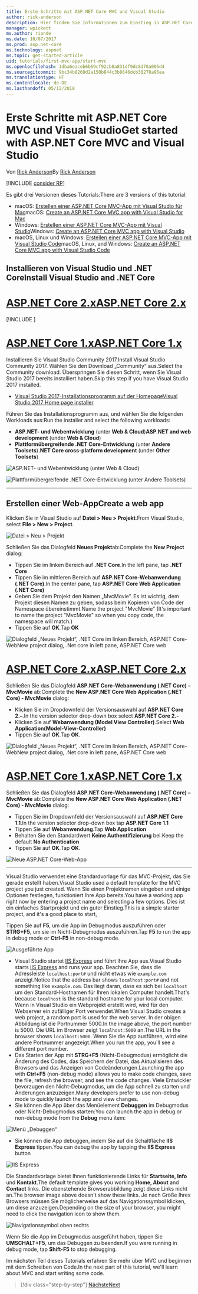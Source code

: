 ```yaml
---
title: Erste Schritte mit ASP.NET Core MVC und Visual Studio
author: rick-anderson
description: Hier finden Sie Informationen zum Einstieg in ASP.NET Core MVC und Visual Studio.
manager: wpickett
ms.author: riande
ms.date: 10/07/2017
ms.prod: asp.net-core
ms.technology: aspnet
ms.topic: get-started-article
uid: tutorials/first-mvc-app/start-mvc
ms.openlocfilehash: 1dba6eaceb6b69cf92cb8a831df9dc8d70a005d4
ms.sourcegitcommit: 9bc34b8269d2a150b844c3b8646dcb30278a95ea
ms.translationtype: HT
ms.contentlocale: de-DE
ms.lasthandoff: 05/12/2018
---
```

# <a name="get-started-with-aspnet-core-mvc-and-visual-studio"></a><span data-ttu-id="6b7e1-103">Erste Schritte mit ASP.NET Core MVC und Visual Studio</span><span class="sxs-lookup"><span data-stu-id="6b7e1-103">Get started with ASP.NET Core MVC and Visual Studio</span></span>

<span data-ttu-id="6b7e1-104">Von [Rick Anderson](https://twitter.com/RickAndMSFT)</span><span class="sxs-lookup"><span data-stu-id="6b7e1-104">By [Rick Anderson](https://twitter.com/RickAndMSFT)</span></span>

[!INCLUDE [consider RP](../../includes/razor.md)]

<span data-ttu-id="6b7e1-105">Es gibt drei Versionen dieses Tutorials:</span><span class="sxs-lookup"><span data-stu-id="6b7e1-105">There are 3 versions of this tutorial:</span></span>

* <span data-ttu-id="6b7e1-106">macOS: [Erstellen einer ASP.NET Core MVC-App mit Visual Studio für Mac](xref:tutorials/first-mvc-app-mac/start-mvc)</span><span class="sxs-lookup"><span data-stu-id="6b7e1-106">macOS: [Create an ASP.NET Core MVC app with Visual Studio for Mac](xref:tutorials/first-mvc-app-mac/start-mvc)</span></span>
* <span data-ttu-id="6b7e1-107">Windows: [Erstellen einer ASP.NET Core MVC-App mit Visual Studio](xref:tutorials/first-mvc-app/start-mvc)</span><span class="sxs-lookup"><span data-stu-id="6b7e1-107">Windows: [Create an ASP.NET Core MVC app with Visual Studio](xref:tutorials/first-mvc-app/start-mvc)</span></span>
* <span data-ttu-id="6b7e1-108">macOS, Linux und Windows: [Erstellen einer ASP.NET Core MVC-App mit Visual Studio Code](xref:tutorials/first-mvc-app-xplat/start-mvc)</span><span class="sxs-lookup"><span data-stu-id="6b7e1-108">macOS, Linux, and Windows: [Create an ASP.NET Core MVC app with Visual Studio Code](xref:tutorials/first-mvc-app-xplat/start-mvc)</span></span>

## <a name="install-visual-studio-and-net-core"></a><span data-ttu-id="6b7e1-109">Installieren von Visual Studio und .NET Core</span><span class="sxs-lookup"><span data-stu-id="6b7e1-109">Install Visual Studio and .NET Core</span></span>

# <a name="aspnet-core-2xtabaspnetcore2x"></a>[<span data-ttu-id="6b7e1-110">ASP.NET Core 2.x</span><span class="sxs-lookup"><span data-stu-id="6b7e1-110">ASP.NET Core 2.x</span></span>](#tab/aspnetcore2x/)

[!INCLUDE [](~/includes/net-core-prereqs.md)]

# <a name="aspnet-core-1xtabaspnetcore1x"></a>[<span data-ttu-id="6b7e1-111">ASP.NET Core 1.x</span><span class="sxs-lookup"><span data-stu-id="6b7e1-111">ASP.NET Core 1.x</span></span>](#tab/aspnetcore1x/)

<span data-ttu-id="6b7e1-112">Installieren Sie Visual Studio Community 2017.</span><span class="sxs-lookup"><span data-stu-id="6b7e1-112">Install Visual Studio Community 2017.</span></span> <span data-ttu-id="6b7e1-113">Wählen Sie den Download „Community“ aus.</span><span class="sxs-lookup"><span data-stu-id="6b7e1-113">Select the Community download.</span></span> <span data-ttu-id="6b7e1-114">Überspringen Sie diesen Schritt, wenn Sie Visual Studio 2017 bereits installiert haben.</span><span class="sxs-lookup"><span data-stu-id="6b7e1-114">Skip this step if you have Visual Studio 2017 installed.</span></span>

* [<span data-ttu-id="6b7e1-115">Visual Studio 2017-Installationsprogramm auf der Homepage</span><span class="sxs-lookup"><span data-stu-id="6b7e1-115">Visual Studio 2017 Home page installer</span></span>](https://www.visualstudio.com/)

<span data-ttu-id="6b7e1-116">Führen Sie das Installationsprogramm aus, und wählen Sie die folgenden Workloads aus:</span><span class="sxs-lookup"><span data-stu-id="6b7e1-116">Run the installer and select the following workloads:</span></span>

* <span data-ttu-id="6b7e1-117">**ASP.NET- und Webentwicklung** (unter **Web & Cloud**)</span><span class="sxs-lookup"><span data-stu-id="6b7e1-117">**ASP.NET and web development** (under **Web & Cloud**)</span></span>
* <span data-ttu-id="6b7e1-118">**Plattformübergreifende .NET Core-Entwicklung** (unter **Andere Toolsets**)</span><span class="sxs-lookup"><span data-stu-id="6b7e1-118">**.NET Core cross-platform development** (under **Other Toolsets**)</span></span>

![**ASP.NET- und Webentwicklung** (unter **Web & Cloud**)](start-mvc/_static/web_workload.png)

![**Plattformübergreifende .NET Core-Entwicklung** (unter **Andere Toolsets**)](start-mvc/_static/x_plat_wl.png)

---

## <a name="create-a-web-app"></a><span data-ttu-id="6b7e1-121">Erstellen einer Web-App</span><span class="sxs-lookup"><span data-stu-id="6b7e1-121">Create a web app</span></span>

<span data-ttu-id="6b7e1-122">Klicken Sie in Visual Studio auf **Datei > Neu > Projekt**.</span><span class="sxs-lookup"><span data-stu-id="6b7e1-122">From Visual Studio, select  **File > New > Project**.</span></span>

![Datei > Neu > Projekt](start-mvc/_static/alt_new_project.png)

<span data-ttu-id="6b7e1-124">Schließen Sie das Dialogfeld **Neues Projekt**ab:</span><span class="sxs-lookup"><span data-stu-id="6b7e1-124">Complete the **New Project** dialog:</span></span>

* <span data-ttu-id="6b7e1-125">Tippen Sie im linken Bereich auf **.NET Core**.</span><span class="sxs-lookup"><span data-stu-id="6b7e1-125">In the left pane, tap **.NET Core**</span></span>
* <span data-ttu-id="6b7e1-126">Tippen Sie im mittleren Bereich auf **ASP.NET Core-Webanwendung (.NET Core)**.</span><span class="sxs-lookup"><span data-stu-id="6b7e1-126">In the center pane, tap **ASP.NET Core Web Application (.NET Core)**</span></span>
* <span data-ttu-id="6b7e1-127">Geben Sie dem Projekt den Namen „MvcMovie“. Es ist wichtig, dem Projekt diesen Namen zu geben, sodass beim Kopieren von Code der Namespace übereinstimmt.</span><span class="sxs-lookup"><span data-stu-id="6b7e1-127">Name the project "MvcMovie" (It's important to name the project "MvcMovie" so when you copy code, the namespace will match.)</span></span>
* <span data-ttu-id="6b7e1-128">Tippen Sie auf **OK**.</span><span class="sxs-lookup"><span data-stu-id="6b7e1-128">Tap **OK**</span></span>

![<span data-ttu-id="6b7e1-129">Dialogfeld „Neues Projekt“, .NET Core im linken Bereich, ASP.NET Core-Web</span><span class="sxs-lookup"><span data-stu-id="6b7e1-129">New project dialog, .Net core in left pane, ASP.NET Core web</span></span> ](start-mvc/_static/new_project2.png)

# <a name="aspnet-core-2xtabaspnetcore2x"></a>[<span data-ttu-id="6b7e1-130">ASP.NET Core 2.x</span><span class="sxs-lookup"><span data-stu-id="6b7e1-130">ASP.NET Core 2.x</span></span>](#tab/aspnetcore2x)

<span data-ttu-id="6b7e1-131">Schließen Sie das Dialogfeld **ASP.NET Core-Webanwendung (.NET Core) – MvcMovie** ab:</span><span class="sxs-lookup"><span data-stu-id="6b7e1-131">Complete the **New ASP.NET Core Web Application (.NET Core) - MvcMovie** dialog:</span></span>

* <span data-ttu-id="6b7e1-132">Klicken Sie im Dropdownfeld der Versionsauswahl auf **ASP.NET Core 2.–**.</span><span class="sxs-lookup"><span data-stu-id="6b7e1-132">In the version selector drop-down box select **ASP.NET Core 2.-**</span></span>
* <span data-ttu-id="6b7e1-133">Klicken Sie auf **Webanwendung (Model View Controller)**.</span><span class="sxs-lookup"><span data-stu-id="6b7e1-133">Select **Web Application(Model-View-Controller)**</span></span>
* <span data-ttu-id="6b7e1-134">Tippen Sie auf **OK**.</span><span class="sxs-lookup"><span data-stu-id="6b7e1-134">Tap **OK**.</span></span>

![<span data-ttu-id="6b7e1-135">Dialogfeld „Neues Projekt“, .NET Core im linken Bereich, ASP.NET Core-Web</span><span class="sxs-lookup"><span data-stu-id="6b7e1-135">New project dialog, .Net core in left pane, ASP.NET Core web</span></span> ](start-mvc/_static/new_project22.png)

# <a name="aspnet-core-1xtabaspnetcore1x"></a>[<span data-ttu-id="6b7e1-136">ASP.NET Core 1.x</span><span class="sxs-lookup"><span data-stu-id="6b7e1-136">ASP.NET Core 1.x</span></span>](#tab/aspnetcore1x)

<span data-ttu-id="6b7e1-137">Schließen Sie das Dialogfeld **ASP.NET Core-Webanwendung (.NET Core) – MvcMovie** ab:</span><span class="sxs-lookup"><span data-stu-id="6b7e1-137">Complete the **New ASP.NET Core Web Application (.NET Core) - MvcMovie** dialog:</span></span>

* <span data-ttu-id="6b7e1-138">Tippen Sie im Dropdownfeld der Versionsauswahl auf **ASP.NET Core 1.1**.</span><span class="sxs-lookup"><span data-stu-id="6b7e1-138">In the version selector drop-down box tap **ASP.NET Core 1.1**</span></span>
* <span data-ttu-id="6b7e1-139">Tippen Sie auf **Webanwendung**.</span><span class="sxs-lookup"><span data-stu-id="6b7e1-139">Tap **Web Application**</span></span>
* <span data-ttu-id="6b7e1-140">Behalten Sie den Standardwert **Keine Authentifizierung** bei.</span><span class="sxs-lookup"><span data-stu-id="6b7e1-140">Keep the default **No Authentication**</span></span>
* <span data-ttu-id="6b7e1-141">Tippen Sie auf **OK**.</span><span class="sxs-lookup"><span data-stu-id="6b7e1-141">Tap **OK**.</span></span>

![Neue ASP.NET Core-Web-App](start-mvc/_static/p3.png)

---

<span data-ttu-id="6b7e1-143">Visual Studio verwendet eine Standardvorlage für das MVC-Projekt, das Sie gerade erstellt haben.</span><span class="sxs-lookup"><span data-stu-id="6b7e1-143">Visual Studio used a default template for the MVC project you just created.</span></span> <span data-ttu-id="6b7e1-144">Wenn Sie einen Projektnamen eingeben und einige Optionen festlegen, funktioniert Ihre App bereits.</span><span class="sxs-lookup"><span data-stu-id="6b7e1-144">You have a working app right now by entering a project name and selecting a few options.</span></span> <span data-ttu-id="6b7e1-145">Dies ist ein einfaches Startprojekt und ein guter Einstieg.</span><span class="sxs-lookup"><span data-stu-id="6b7e1-145">This is a simple starter project, and it's a good place to start,</span></span>

<span data-ttu-id="6b7e1-146">Tippen Sie auf **F5**, um die App im Debugmodus auszuführen oder **STRG+F5**, um sie im Nicht-Debugmodus auszuführen.</span><span class="sxs-lookup"><span data-stu-id="6b7e1-146">Tap **F5** to run the app in debug mode or **Ctrl-F5** in non-debug mode.</span></span>
<!-- These images are also used by uid: tutorials/first-mvc-app-xplat/start-mvc -->
![Ausgeführte App](start-mvc/_static/1.png)

* <span data-ttu-id="6b7e1-148">Visual Studio startet [IIS Express](/iis/extensions/introduction-to-iis-express/iis-express-overview) und führt Ihre App aus.</span><span class="sxs-lookup"><span data-stu-id="6b7e1-148">Visual Studio starts [IIS Express](/iis/extensions/introduction-to-iis-express/iis-express-overview) and runs your app.</span></span> <span data-ttu-id="6b7e1-149">Beachten Sie, dass die Adressleiste `localhost:port#` und nicht etwas wie `example.com` anzeigt.</span><span class="sxs-lookup"><span data-stu-id="6b7e1-149">Notice that the address bar shows `localhost:port#` and not something like `example.com`.</span></span> <span data-ttu-id="6b7e1-150">Das liegt daran, dass es sich bei `localhost` um den Standard-Hostnamen für Ihren lokalen Computer handelt.</span><span class="sxs-lookup"><span data-stu-id="6b7e1-150">That's because `localhost` is the standard hostname for your local computer.</span></span> <span data-ttu-id="6b7e1-151">Wenn in Visual Studio ein Webprojekt erstellt wird, wird für den Webserver ein zufälliger Port verwendet.</span><span class="sxs-lookup"><span data-stu-id="6b7e1-151">When Visual Studio creates a web project, a random port is used for the web server.</span></span> <span data-ttu-id="6b7e1-152">In der obigen Abbildung ist die Portnummer 5000.</span><span class="sxs-lookup"><span data-stu-id="6b7e1-152">In the image above, the port number is 5000.</span></span> <span data-ttu-id="6b7e1-153">Die URL im Browser zeigt `localhost:5000` an.</span><span class="sxs-lookup"><span data-stu-id="6b7e1-153">The URL in the browser shows `localhost:5000`.</span></span> <span data-ttu-id="6b7e1-154">Wenn Sie die App ausführen, wird eine andere Portnummer angezeigt.</span><span class="sxs-lookup"><span data-stu-id="6b7e1-154">When you run the app, you'll see a different port number.</span></span>
* <span data-ttu-id="6b7e1-155">Das Starten der App mit **STRG+F5** (Nicht-Debugmodus) ermöglicht die Änderung des Codes, das Speichern der Datei, das Aktualisieren des Browsers und das Anzeigen von Codeänderungen.</span><span class="sxs-lookup"><span data-stu-id="6b7e1-155">Launching the app with **Ctrl+F5** (non-debug mode) allows you to make code changes, save the file, refresh the browser, and see the code changes.</span></span> <span data-ttu-id="6b7e1-156">Viele Entwickler bevorzugen den Nicht-Debugmodus, um die App schnell zu starten und Änderungen anzuzeigen.</span><span class="sxs-lookup"><span data-stu-id="6b7e1-156">Many developers prefer to use non-debug mode to quickly launch the app and view changes.</span></span>
* <span data-ttu-id="6b7e1-157">Sie können die App über das Menüelement **Debuggen** im Debugmodus oder Nicht-Debugmodus starten:</span><span class="sxs-lookup"><span data-stu-id="6b7e1-157">You can launch the app in debug or non-debug mode from the **Debug** menu item:</span></span>

![Menü „Debuggen“](start-mvc/_static/debug_menu.png)

* <span data-ttu-id="6b7e1-159">Sie können die App debuggen, indem Sie auf die Schaltfläche **IIS Express** tippen.</span><span class="sxs-lookup"><span data-stu-id="6b7e1-159">You can debug the app by tapping the **IIS Express** button</span></span>

![IIS Express](start-mvc/_static/iis_express.png)

<span data-ttu-id="6b7e1-161">Die Standardvorlage bietet Ihnen funktionierende Links für **Startseite, Info** und **Kontakt**.</span><span class="sxs-lookup"><span data-stu-id="6b7e1-161">The default template gives you working **Home, About** and **Contact** links.</span></span> <span data-ttu-id="6b7e1-162">Die obenstehende Browserabbildung zeigt diese Links nicht an.</span><span class="sxs-lookup"><span data-stu-id="6b7e1-162">The browser image above doesn't show these links.</span></span> <span data-ttu-id="6b7e1-163">Je nach Größe Ihres Browsers müssen Sie möglicherweise auf das Navigationssymbol klicken, um diese anzuzeigen.</span><span class="sxs-lookup"><span data-stu-id="6b7e1-163">Depending on the size of your browser, you might need to click the navigation icon to show them.</span></span>

![Navigationssymbol oben rechts](start-mvc/_static/2.png)

<span data-ttu-id="6b7e1-165">Wenn Sie die App im Debugmodus ausgeführt haben, tippen Sie **UMSCHALT+F5**, um das Debuggen zu beenden.</span><span class="sxs-lookup"><span data-stu-id="6b7e1-165">If you were running in debug mode, tap **Shift-F5** to stop debugging.</span></span>

<span data-ttu-id="6b7e1-166">Im nächsten Teil dieses Tutorials erfahren Sie mehr über MVC und beginnen mit dem Schreiben von Code.</span><span class="sxs-lookup"><span data-stu-id="6b7e1-166">In the next part of this tutorial, we'll learn about MVC and start writing some code.</span></span>

> [!div class="step-by-step"]
> [<span data-ttu-id="6b7e1-167">Nächste</span><span class="sxs-lookup"><span data-stu-id="6b7e1-167">Next</span></span>](adding-controller.md)  
